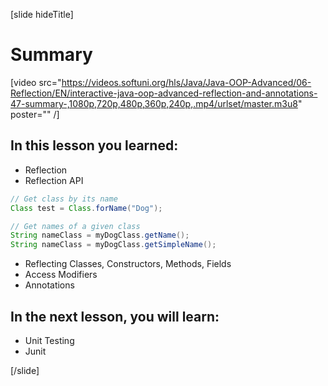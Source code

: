 [slide hideTitle]
# Summary

[video src="https://videos.softuni.org/hls/Java/Java-OOP-Advanced/06-Reflection/EN/interactive-java-oop-advanced-reflection-and-annotations-47-summary-,1080p,720p,480p,360p,240p,.mp4/urlset/master.m3u8" poster="" /]

## In this lesson you learned:

- Reflection
- Reflection API

``` java
// Get class by its name
Class test = Class.forName("Dog");

// Get names of a given class
String nameClass = myDogClass.getName();
String nameClass = myDogClass.getSimpleName();

```


- Reflecting Classes, Constructors, Methods, Fields
- Access Modifiers
- Annotations



## In the next lesson, you will learn:

- Unit Testing
- Junit



[/slide]